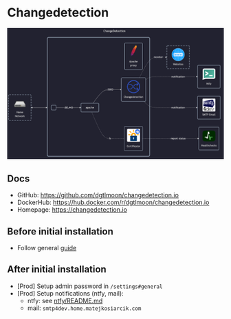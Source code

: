 # Changedetection

![diagram](../../docs/diagrams/out/apps/changedetection.png)

## Docs

- GitHub: <https://github.com/dgtlmoon/changedetection.io>
- DockerHub: <https://hub.docker.com/r/dgtlmoon/changedetection.io>
- Homepage: <https://changedetection.io>

## Before initial installation

- Follow general [guide](../../docs/Checklist%20for%20new%20docker-apps.md)

## After initial installation

- \[Prod\] Setup admin password in `/settings#general`
- \[Prod\] Setup notifications (ntfy, mail):
    - ntfy: see [ntfy/README.md](../ntfy/README.md)
    - mail: `smtp4dev.home.matejkosiarcik.com`
